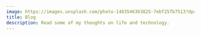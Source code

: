 ```yaml
---
image: https://images.unsplash.com/photo-1483546363825-7ebf25fb7513?dpr=1&auto=format&fit=crop&w=1500&h=1000&q=80&cs=tinysrgb&crop=
title: Blog
description: Read some of my thoughts on life and technology.
---
```

